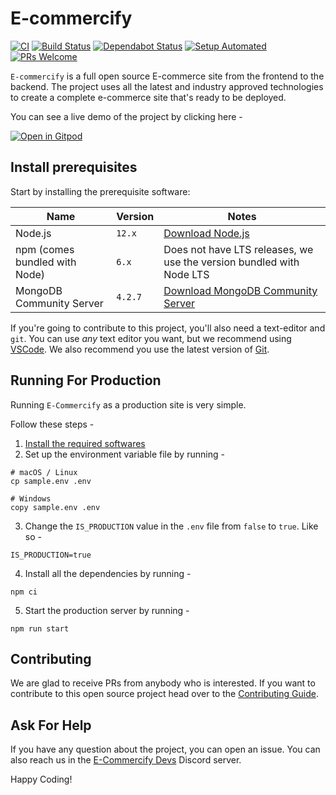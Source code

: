 # E-commercify

[![CI](https://github.com/Twaha-Rahman/e-commercify/workflows/CI/badge.svg)](https://github.com/Twaha-Rahman/e-commercify/actions?query=workflow%3ACI)
[![Build Status](https://travis-ci.com/Twaha-Rahman/e-commercify.svg?branch=master)](https://travis-ci.com/github/Twaha-Rahman/e-commercify)
[![Dependabot Status](https://api.dependabot.com/badges/status?host=github&repo=Twaha-Rahman/e-commercify)](https://dependabot.com)
[![Setup Automated](https://img.shields.io/badge/setup-automated-blue?logo=gitpod)](https://gitpod.io/from-referrer/)
[![PRs Welcome](https://img.shields.io/badge/PRs-Welcome-blue?style=flat-square&logo=GitHub)](https://github.com/Twaha-Rahman/e-commercify/pulls)

`E-commercify` is a full open source E-commerce site from the frontend to the backend. The project uses all the latest
and industry approved technologies to create a complete e-commerce site that's ready to be deployed.

You can see a live demo of the project by clicking here -

[![Open in Gitpod](https://gitpod.io/button/open-in-gitpod.svg)](https://gitpod.io/#https://github.com/Twaha-Rahman/e-commercify)

## Install prerequisites

Start by installing the prerequisite software:

| Name                          | Version | Notes                                                                               |
| ----------------------------- | ------- | ----------------------------------------------------------------------------------- |
| Node.js                       | `12.x`  | [Download Node.js](http://nodejs.org)                                               |
| npm (comes bundled with Node) | `6.x`   | Does not have LTS releases, we use the version bundled with Node LTS                |
| MongoDB Community Server      | `4.2.7` | [Download MongoDB Community Server](https://www.mongodb.com/try/download/community) |

If you're going to contribute to this project, you'll also need a text-editor and `git`. You can use _any_ text editor you want, but we recommend using [VSCode](https://code.visualstudio.com/). We also recommend you use the latest version of [Git](https://git-scm.com/).

## Running For Production

Running `E-Commercify` as a production site is very simple.

Follow these steps -

1. [Install the required softwares](#install-prerequisites)
2. Set up the environment variable file by running -

```
# macOS / Linux
cp sample.env .env

# Windows
copy sample.env .env
```

3. Change the `IS_PRODUCTION` value in the `.env` file from `false` to `true`. Like so -

```
IS_PRODUCTION=true
```

4. Install all the dependencies by running -

```
npm ci
```

5. Start the production server by running -

```
npm run start
```

## Contributing

We are glad to receive PRs from anybody who is interested. If you want to contribute to this open source project
head over to the [Contributing Guide](CONTRIBUTING.md).

## Ask For Help

If you have any question about the project, you can open an issue. You can also reach us in the [E-Commercify Devs](https://discord.gg/gCgdu5s) Discord server.

Happy Coding!
